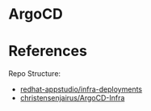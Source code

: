 # ArgoCD


# References

Repo Structure:

- [redhat-appstudio/infra-deployments](https://github.com/redhat-appstudio/infra-deployments)
- [christensenjairus/ArgoCD-Infra](https://github.com/christensenjairus/ArgoCD-Infra)
